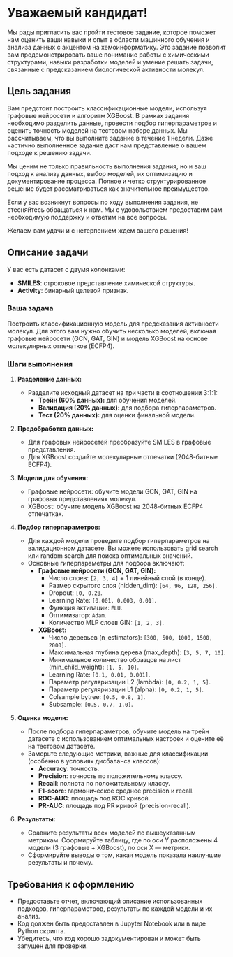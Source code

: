 # Уважаемый кандидат!

Мы рады пригласить вас пройти тестовое задание, которое поможет нам оценить ваши навыки и опыт в области машинного обучения и анализа данных с акцентом на хемоинформатику. Это задание позволит вам продемонстрировать ваше понимание работы с химическими структурами, навыки разработки моделей и умение решать задачи, связанные с предсказанием биологической активности молекул.

## Цель задания

Вам предстоит построить классификационные модели, используя графовые нейросети и алгоритм XGBoost. В рамках задания необходимо разделить данные, провести подбор гиперпараметров и оценить точность моделей на тестовом наборе данных. Мы рассчитываем, что вы выполните задание в течение 1 недели. Даже частично выполненное задание даст нам представление о вашем подходе к решению задачи.

Мы ценим не только правильность выполнения задания, но и ваш подход к анализу данных, выбор моделей, их оптимизацию и документирование процесса. Полное и четко структурированное решение будет рассматриваться как значительное преимущество.

Если у вас возникнут вопросы по ходу выполнения задания, не стесняйтесь обращаться к нам. Мы с удовольствием предоставим вам необходимую поддержку и ответим на все вопросы.

Желаем вам удачи и с нетерпением ждем вашего решения!

## Описание задачи

У вас есть датасет с двумя колонками:
- **SMILES**: строковое представление химической структуры.
- **Activity**: бинарный целевой признак.

### Ваша задача

Построить классификационную модель для предсказания активности молекул. Для этого вам нужно обучить несколько моделей, включая графовые нейросети (GCN, GAT, GIN) и модель XGBoost на основе молекулярных отпечатков (ECFP4).

### Шаги выполнения

1. **Разделение данных:**
   - Разделите исходный датасет на три части в соотношении 3:1:1:
     - **Трейн (60% данных):** для обучения моделей.
     - **Валидация (20% данных):** для подбора гиперпараметров.
     - **Тест (20% данных):** для оценки финальной модели.

2. **Предобработка данных:**
   - Для графовых нейросетей преобразуйте SMILES в графовые представления.
   - Для XGBoost создайте молекулярные отпечатки (2048-битные ECFP4).

3. **Модели для обучения:**
   - Графовые нейросети: обучите модели GCN, GAT, GIN на графовых представлениях молекул.
   - XGBoost: обучите модель XGBoost на 2048-битных ECFP4 отпечатках.

4. **Подбор гиперпараметров:**
   - Для каждой модели проведите подбор гиперпараметров на валидационном датасете. Вы можете использовать grid search или random search для поиска оптимальных значений.
   - Основные гиперпараметры для подбора включают:
     - **Графовые нейросети (GCN, GAT, GIN):**
       - Число слоев: `[2, 3, 4]` + 1 линейный слой (в конце).
       - Размер скрытого слоя (hidden_dim): `[64, 96, 128, 256]`.
       - Dropout: `[0, 0.2]`.
       - Learning Rate: `[0.001, 0.003, 0.01]`.
       - Функция активации: `ELU`.
       - Оптимизатор: `Adam`.
       - Количество MLP слоев GIN: `[1, 2, 3]`.
     - **XGBoost:**
       - Число деревьев (n_estimators): `[300, 500, 1000, 1500, 2000]`.
       - Максимальная глубина дерева (max_depth): `[3, 5, 7, 10]`.
       - Минимальное количество образцов на лист (min_child_weight): `[1, 5, 10]`.
       - Learning Rate: `[0.1, 0.01, 0.001]`.
       - Параметр регуляризации L2 (lambda): `[0, 0.2, 1, 5]`.
       - Параметр регуляризации L1 (alpha): `[0, 0.2, 1, 5]`.
       - Colsample bytree: `[0.5, 0.8, 1]`.
       - Subsample: `[0.5, 0.7, 1.0]`.

5. **Оценка модели:**
   - После подбора гиперпараметров, обучите модель на трейн датасете с использованием оптимальных настроек и оцените её на тестовом датасете.
   - Замерьте следующие метрики, важные для классификации (особенно в условиях дисбаланса классов):
     - **Accuracy**: точность.
     - **Precision**: точность по положительному классу.
     - **Recall**: полнота по положительному классу.
     - **F1-score**: гармоническое среднее precision и recall.
     - **ROC-AUC**: площадь под ROC кривой.
     - **PR-AUC**: площадь под PR кривой (precision-recall).

6. **Результаты:**
   - Сравните результаты всех моделей по вышеуказанным метрикам. Сформируйте таблицу, где по оси Y расположены 4 модели (3 графовые + XGBoost), по оси X — метрики.
   - Сформируйте выводы о том, какая модель показала наилучшие результаты и почему.

## Требования к оформлению

- Предоставьте отчет, включающий описание использованных подходов, гиперпараметров, результаты по каждой модели и их анализ.
- Код должен быть предоставлен в Jupyter Notebook или в виде Python скрипта.
- Убедитесь, что код хорошо задокументирован и может быть запущен для проверки.